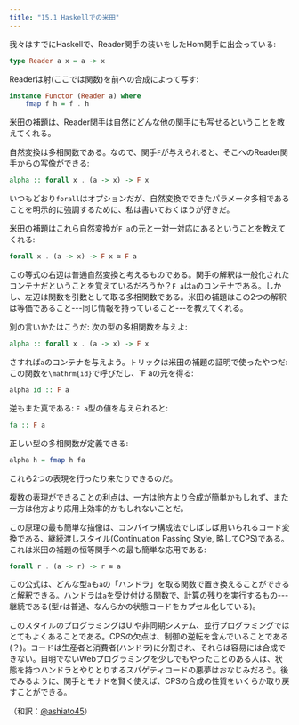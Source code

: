 ```yaml
---
title: "15.1 Haskellでの米田"
---
```


我々はすでにHaskellで、Reader関手の装いをしたHom関手に出会っている:

```haskell
type Reader a x = a -> x
```

Readerは射(ここでは関数)を前への合成によって写す:

```haskell
instance Functor (Reader a) where
    fmap f h = f . h
```

米田の補題は、Reader関手は自然にどんな他の関手にも写せるということを教えてくれる。

自然変換は多相関数である。なので、関手`F`が与えられると、そこへのReader関手からの写像ができる:

```haskell
alpha :: forall x . (a -> x) -> F x
```

いつもどおり`forall`はオプションだが、自然変換でできたパラメータ多相であることを明示的に強調するために、私は書いておくほうが好きだ。

米田の補題はこれら自然変換が`F a`の元と一対一対応にあるということを教えてくれる:

```haskell
forall x . (a -> x) -> F x ≅ F a
```

この等式の右辺は普通自然変換と考えるものである。関手の解釈は一般化されたコンテナだということを覚えているだろうか？`F a`は`a`のコンテナである。しかし、左辺は関数を引数として取る多相関数である。米田の補題はこの2つの解釈は等価であること---同じ情報を持っていること---を教えてくれる。

別の言いかたはこうだ: 次の型の多相関数を与えよ:

```haskell
alpha :: forall x . (a -> x) -> F x
```

さすれば`a`のコンテナを与えよう。トリックは米田の補題の証明で使ったやつだ: この関数を`\mathrm{id}`で呼びだし、`F aの元を得る:

```haskell
alpha id :: F a
```

逆もまた真である: `F a`型の値を与えられると:

```haskell
fa :: F a
```

正しい型の多相関数が定義できる:

```haskell
alpha h = fmap h fa
```

これら2つの表現を行ったり来たりできるのだ。

複数の表現ができることの利点は、一方は他方より合成が簡単かもしれず、また一方は他方より応用上効率的かもしれないことだ。

この原理の最も簡単な描像は、コンパイラ構成法でしばしば用いられるコード変換である、継続渡しスタイル(Continuation Passing Style, 略してCPS)である。これは米田の補題の恒等関手への最も簡単な応用である:

```haskell
forall r . (a -> r) -> r ≅ a
```

この公式は、どんな型`a`も`a`の「ハンドラ」を取る関数で置き換えることができると解釈できる。ハンドラは`a`を受け付ける関数で、計算の残りを実行するもの---継続である(型`r`は普通、なんらかの状態コードをカプセル化している)。

このスタイルのプログラミングはUIや非同期システム、並行プログラミングではとてもよくあることである。CPSの欠点は、制御の逆転を含んでいることである(？)。コードは生産者と消費者(ハンドラ)に分割され、それらは容易には合成できない。自明でないWebプログラミングを少しでもやったことのある人は、状態を持つハンドラとやりとりするスパゲティコードの悪夢はおなじみだろう。後でみるように、関手とモナドを賢く使えば、CPSの合成の性質をいくらか取り戻すことができる。



（和訳：[@ashiato45](https://twitter.com/ashiato45)）

